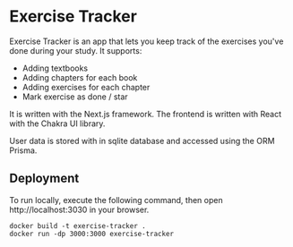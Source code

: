 # Exercise Tracker
Exercise Tracker is an app that lets you keep track of the exercises you've done during your study.
It supports:
- Adding textbooks
- Adding chapters for each book
- Adding exercises for each chapter
- Mark exercise as done / star

It is written with the Next.js framework.
The frontend is written with React with the Chakra UI library.

User data is stored with in sqlite database and accessed using the ORM Prisma.

## Deployment
To run locally, execute the following command, then open http://localhost:3030 in your browser.
```
docker build -t exercise-tracker .
docker run -dp 3000:3000 exercise-tracker
```